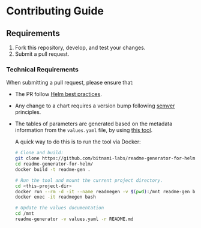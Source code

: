 
# Contributing Guide

## Requirements

1. Fork this repository, develop, and test your changes.
2. Submit a pull request.

### Technical Requirements

When submitting a pull request, please ensure that:

- The PR follow [Helm best practices](https://helm.sh/docs/chart_best_practices/).
- Any change to a chart requires a version bump following [semver](https://semver.org/) principles.
- The tables of parameters are generated based on the metadata information from the `values.yaml` file, by using [this tool](https://github.com/bitnami-labs/readme-generator-for-helm).

  A quick way to do this is to run the tool via Docker:

  ```bash
  # Clone and build:
  git clone https://github.com/bitnami-labs/readme-generator-for-helm
  cd readme-generator-for-helm/
  docker build -t readme-gen .

  # Run the tool and mount the current project directory.
  cd <this-project-dir>
  docker run --rm -d -it --name readmegen -v $(pwd):/mnt readme-gen bash
  docker exec -it readmegen bash

  # Update the values documentation
  cd /mnt
  readme-generator -v values.yaml -r README.md
  ```
